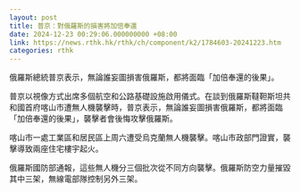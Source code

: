 ```yaml
---
layout: post
title: 普京：對俄羅斯的損害將加倍奉還
date: 2024-12-23 00:29:06.000000000 +08:00
link: https://news.rthk.hk/rthk/ch/component/k2/1784603-20241223.htm
categories: rthk
---
```


俄羅斯總統普京表示，無論誰妄圖損害俄羅斯，都將面臨「加倍奉還的後果」。

普京以視像方式出席多個航空和公路基礎設施啟用儀式。在談到俄羅斯韃靼斯坦共和國首府喀山市遭無人機襲擊時，普京表示，無論誰妄圖損害俄羅斯，都將面臨「加倍奉還的後果」，襲擊者會後悔攻擊俄羅斯。

喀山市一處工業區和居民區上周六遭受烏克蘭無人機襲擊。喀山市政部門證實，襲擊導致兩座住宅樓宇起火。

俄羅斯國防部通報，這些無人機分三個批次從不同方向襲擊。俄羅斯防空力量摧毀其中三架，無線電部隊控制另外三架。
